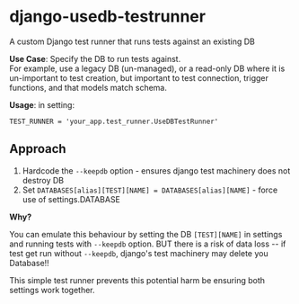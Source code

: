# django-usedb-testrunner
A custom Django test runner that runs tests against an existing DB

**Use Case**:  Specify the DB to run tests against.   
For example, use a legacy DB (un-managed), 
or a read-only DB where it is un-important to test creation, 
but important to test connection, trigger functions, and that models match schema.

**Usage**:  in setting:

`TEST_RUNNER = 'your_app.test_runner.UseDBTestRunner' `


## Approach
1. Hardcode the `--keepdb` option - ensures django test machinery does not destroy DB
2. Set `DATABASES[alias][TEST][NAME] = DATABASES[alias][NAME]` - force use of settings.DATABASE

**Why?**

You can emulate this behaviour by setting the DB `[TEST][NAME]` in settings and running tests
with `--keepdb` option.  BUT there is a risk of data loss -- if test get run without `--keepdb`, 
django's test machinery may delete you Database!!  

This simple test runner prevents this potential harm be ensuring both settings work together.